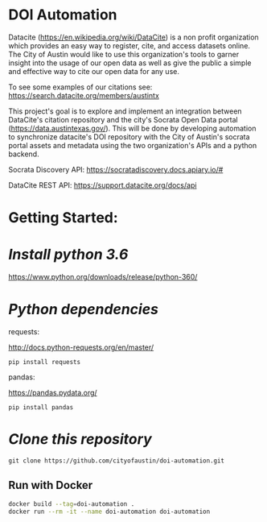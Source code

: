# DOI Automation

Datacite (https://en.wikipedia.org/wiki/DataCite) is a non profit organization which provides an easy way to register, cite, and access datasets online.
The City of Austin would like to use this organization's tools to garner insight into the usage of our open data as well as give the public a simple and effective way to cite our open data for any use.

To see some examples of our citations see:
https://search.datacite.org/members/austintx

This project's goal is to explore and implement an integration between DataCite's citation repository and the city's Socrata Open Data portal (https://data.austintexas.gov/). This will be done by developing automation to synchronize datacite's DOI repository with the City of Austin's socrata portal assets and metadata using the two organization's APIs and a python backend.

Socrata Discovery API:
https://socratadiscovery.docs.apiary.io/#

DataCite REST API:
https://support.datacite.org/docs/api

# Getting Started:

# _Install python 3.6_

https://www.python.org/downloads/release/python-360/

# _Python dependencies_

requests:

http://docs.python-requests.org/en/master/

```
pip install requests
```

pandas:

https://pandas.pydata.org/

```
pip install pandas
```

# _Clone this repository_

```
git clone https://github.com/cityofaustin/doi-automation.git
```

## Run with Docker

```bash
docker build --tag=doi-automation .
docker run --rm -it --name doi-automation doi-automation
```
